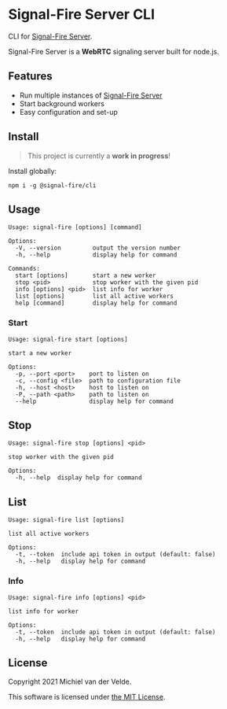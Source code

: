 # Signal-Fire Server CLI

CLI for [Signal-Fire Server](https://github.com/Signal-Fire/server).

Signal-Fire Server is a __WebRTC__ signaling server built for node.js.

## Features

* Run multiple instances of [Signal-Fire Server](https://github.com/Signal-Fire/server)
* Start background workers
* Easy configuration and set-up

## Install

> This project is currently a __work in progress__!

Install globally:

```
npm i -g @signal-fire/cli
```

## Usage

```
Usage: signal-fire [options] [command]

Options:
  -V, --version         output the version number
  -h, --help            display help for command

Commands:
  start [options]       start a new worker
  stop <pid>            stop worker with the given pid
  info [options] <pid>  list info for worker
  list [options]        list all active workers
  help [command]        display help for command
```

### Start

```
Usage: signal-fire start [options]

start a new worker

Options:
  -p, --port <port>    port to listen on
  -c, --config <file>  path to configuration file
  -h, --host <host>    host to listen on
  -P, --path <path>    path to listen on
  --help               display help for command
```

## Stop

```
Usage: signal-fire stop [options] <pid>

stop worker with the given pid

Options:
  -h, --help  display help for command
```

## List

```
Usage: signal-fire list [options]

list all active workers

Options:
  -t, --token  include api token in output (default: false)
  -h, --help   display help for command
```

### Info

```
Usage: signal-fire info [options] <pid>

list info for worker

Options:
  -t, --token  include api token in output (default: false)
  -h, --help   display help for command
```

## License

Copyright 2021 Michiel van der Velde.

This software is licensed under [the MIT License](LICENSE).
